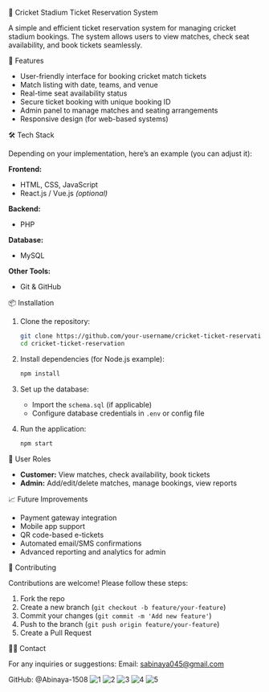 🏏 Cricket Stadium Ticket Reservation System

A simple and efficient ticket reservation system for managing cricket stadium bookings. The system allows users to view matches, check seat availability, and book tickets seamlessly.

🚀 Features

* User-friendly interface for booking cricket match tickets
* Match listing with date, teams, and venue
* Real-time seat availability status
* Secure ticket booking with unique booking ID
* Admin panel to manage matches and seating arrangements
* Responsive design (for web-based systems)

🛠️ Tech Stack

Depending on your implementation, here’s an example (you can adjust it):

**Frontend:**

* HTML, CSS, JavaScript
* React.js / Vue.js *(optional)*

**Backend:**

* PHP

**Database:**

* MySQL

**Other Tools:**

* Git & GitHub

📦 Installation

1. Clone the repository:

   ```bash
   git clone https://github.com/your-username/cricket-ticket-reservation.git
   cd cricket-ticket-reservation
   ```

2. Install dependencies (for Node.js example):

   ```bash
   npm install
   ```

3. Set up the database:

   * Import the `schema.sql` (if applicable)
   * Configure database credentials in `.env` or config file

4. Run the application:

   ```bash
   npm start
   ```

👤 User Roles

* **Customer:** View matches, check availability, book tickets
* **Admin:** Add/edit/delete matches, manage bookings, view reports

📈 Future Improvements

* Payment gateway integration
* Mobile app support
* QR code-based e-tickets
* Automated email/SMS confirmations
* Advanced reporting and analytics for admin

🤝 Contributing

Contributions are welcome! Please follow these steps:

1. Fork the repo
2. Create a new branch (`git checkout -b feature/your-feature`)
3. Commit your changes (`git commit -m 'Add new feature'`)
4. Push to the branch (`git push origin feature/your-feature`)
5. Create a Pull Request

🙋‍♂️ Contact

For any inquiries or suggestions:
Email: sabinaya045@gmail.com

GitHub: @Abinaya-1508
![1](https://github.com/user-attachments/assets/e7440e45-0db7-49bb-ac37-7617c483ca34)
![2](https://github.com/user-attachments/assets/ef89f6ed-801b-4831-93a7-3f767275d971)
![3](https://github.com/user-attachments/assets/3b8cdb4a-bbb5-43c2-8cf9-3a80ca8b49e1)
![4](https://github.com/user-attachments/assets/e8b70101-5dd1-4bd7-be58-429e28984b9b)
![5](https://github.com/user-attachments/assets/1ce0ba60-8fc2-4d87-bfdf-11eaef0a161b)

